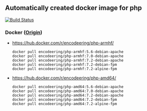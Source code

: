 ## Automatically created docker image for php

[![Build Status](https://travis-ci.org/encodeering/docker-php.svg?branch=master)](https://travis-ci.org/encodeering/docker-php)

### Docker ([Origin](https://github.com/docker-library/php))

- https://hub.docker.com/r/encodeering/php-armhf/

    ```docker pull encodeering/php-armhf:5.6-debian-apache```  
    ```docker pull encodeering/php-armhf:7.0-debian-apache```  
    ```docker pull encodeering/php-armhf:7.2-debian-apache```  
    ```docker pull encodeering/php-armhf:7.2-debian-fpm```  
    ```docker pull encodeering/php-armhf:7.2-alpine-fpm```

- https://hub.docker.com/r/encodeering/php-amd64/

    ```docker pull encodeering/php-amd64:5.6-debian-apache```  
    ```docker pull encodeering/php-amd64:7.0-debian-apache```  
    ```docker pull encodeering/php-amd64:7.2-debian-apache```  
    ```docker pull encodeering/php-amd64:7.2-debian-fpm```  
    ```docker pull encodeering/php-amd64:7.2-alpine-fpm```
